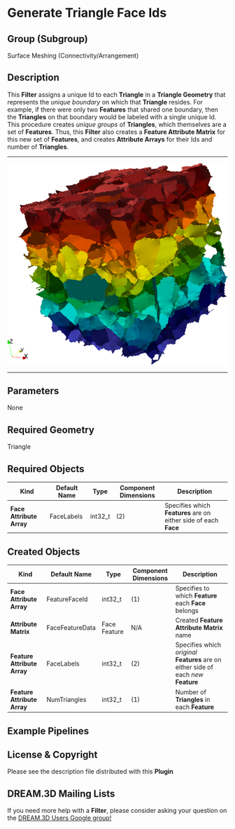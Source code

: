 Generate Triangle Face Ids
============

## Group (Subgroup)

Surface Meshing (Connectivity/Arrangement)

## Description

This **Filter** assigns a unique Id to each **Triangle** in a **Triangle Geometry** that represents the _unique
boundary_ on which that **Triangle** resides. For example, if there were only two **Features** that shared one boundary,
then the **Triangles** on that boundary would be labeled with a single unique Id. This procedure creates _unique groups_
of **Triangles**, which themselves are a set of **Features**. Thus, this **Filter** also creates a **Feature Attribute
Matrix** for this new set of **Features**, and creates **Attribute Arrays** for their Ids and number of **Triangles**.

---------------

![Example Surface Mesh Coloring By Feature Face Id](Images/featureFaceIds.png)

---------------

## Parameters

None

## Required Geometry

Triangle

## Required Objects

| Kind                     | Default Name | Type    | Component Dimensions | Description                                                      |
|--------------------------|--------------|---------|----------------------|------------------------------------------------------------------|
| **Face Attribute Array** | FaceLabels   | int32_t | (2)                  | Specifies which **Features** are on either side of each **Face** |

## Created Objects

| Kind                        | Default Name    | Type         | Component Dimensions | Description                                                                          |
|-----------------------------|-----------------|--------------|----------------------|--------------------------------------------------------------------------------------|
| **Face Attribute Array**    | FeatureFaceId   | int32_t      | (1)                  | Specifies to which **Feature** each **Face** belongs                                 |
| **Attribute Matrix**        | FaceFeatureData | Face Feature | N/A                  | Created **Feature Attribute Matrix** name                                            |
| **Feature Attribute Array** | FaceLabels      | int32_t      | (2)                  | Specifies which _original_ **Features** are on either side of each _new_ **Feature** |
| **Feature Attribute Array** | NumTriangles    | int32_t      | (1)                  | Number of **Triangles** in each **Feature**                                          |

## Example Pipelines

## License & Copyright

Please see the description file distributed with this **Plugin**

## DREAM.3D Mailing Lists

If you need more help with a **Filter**, please consider asking your question on
the [DREAM.3D Users Google group!](https://groups.google.com/forum/?hl=en#!forum/dream3d-users)


